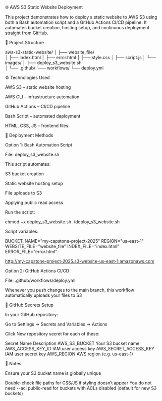 🌐 AWS S3 Static Website Deployment

This project demonstrates how to deploy a static website to AWS S3 using both a Bash automation script and a GitHub Actions CI/CD pipeline.
It automates bucket creation, hosting setup, and continuous deployment straight from GitHub.



🧱 Project Structure


aws-s3-static-website/
│
├── website_file/            
│   ├── index.html
│   ├── error.html
│   ├── style.css
│   ├── script.js
│   └── images/
│
├── deploy_s3_website.sh    
│
└── .github/
    └── workflows/
            └── deploy.yml   




⚙️ Technologies Used


AWS S3 – static website hosting

AWS CLI – infrastructure automation

GitHub Actions – CI/CD pipeline

Bash Script – automated deployment

HTML, CSS, JS – frontend files



🚀 Deployment Methods

Option 1: Bash Automation Script

File: deploy_s3_website.sh

This script automates:

S3 bucket creation

Static website hosting setup

File uploads to S3

Applying public read access

Run the script:

chmod +x deploy_s3_website.sh
./deploy_s3_website.sh


Script variables:

BUCKET_NAME="my-capstone-project-2025"
REGION="us-east-1"
WEBSITE_FILE="website_file"
INDEX_FILE="index.html"
ERROR_FILE="error.html"


http://my-capstone-project-2025.s3-website-us-east-1.amazonaws.com



Option 2: GitHub Actions CI/CD

File: .github/workflows/deploy.yml

Whenever you push changes to the main branch, this workflow automatically uploads your files to S3



🔑 GitHub Secrets Setup

In your GitHub repository:

Go to Settings → Secrets and Variables → Actions

Click New repository secret for each of these:

Secret Name Description
AWS_S3_BUCKET   Your S3 bucket name
AWS_ACCESS_KEY_ID   IAM user access key
AWS_SECRET_ACCESS_KEY   IAM user secret key
AWS_REGION  AWS region (e.g. us-east-1)



🧾 Notes

Ensure your S3 bucket name is globally unique

Double-check file paths for CSS/JS if styling doesn’t appear
You do not need --acl public-read for buckets with ACLs disabled (default for new S3 buckets)
            
